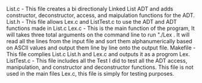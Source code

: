 List.c - This file creates a bi directionaly Linked List ADT and adds constructor, deconstructor, access, and maipulation functions for the ADT.
List.h - This file allows Lex.c and ListTest.c to use the ADT and ADT functions made in List.c
Lex.c - This is the main function of the program, It will takes three total arguments on the command line to run "./Lex <input-file> <output-file>. It will read all the lines from the input file and sort them alphanumerically based on ASCII values and output them line by line onto the output file.
Makefile - This file complies List.c List.h and Lex.c and outputs it as a progrom Lex.
ListTest.c - This file includes all the Test I did to test all the ADT access, manipulation, and constructor and deconstructor functions. This file is not used in the main files Lex.c, this file is simply for testing purposes.
